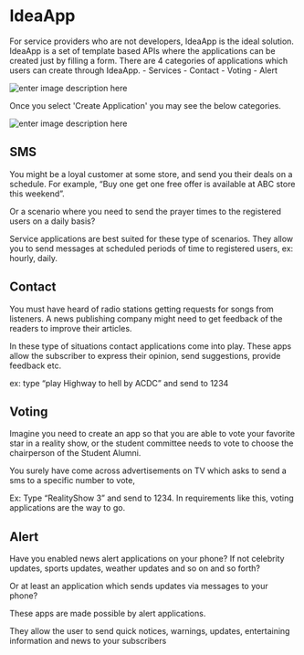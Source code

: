 ﻿# IdeaApp

For service providers who are not developers, IdeaApp is the ideal solution. IdeaApp is a set of template based APIs where the applications can be created just by filling a form. There are 4 categories of applications which users can create through IdeaApp. - Services - Contact - Voting - Alert

![enter image description here](https://lh3.googleusercontent.com/fGHFAqIOw7Lm_VPqRk4UwmPHOndIfIcy9w6PaY8u_qNvgvh6z39ymRT9-WSZt-vLLM0u2B7bkxI)

Once you select 'Create Application' you may see the below categories.

![enter image description here](https://lh3.googleusercontent.com/JeU0rObqXgbMYw_-ePHKFiaAAIjLlM1GGFwp5eSHDVATqReanVI0YGPrGEmqLGJxM3hMpYvRfus)

## SMS

You might be a loyal customer at some store, and send you their deals on a schedule. For example, “Buy one get one free offer is available at ABC store this weekend”.

Or a scenario where you need to send the prayer times to the registered users on a daily basis?

Service applications are best suited for these type of scenarios. They allow you to send messages at scheduled periods of time to registered users, ex: hourly, daily.

## Contact

You must have heard of radio stations getting requests for songs from listeners. A news publishing company might need to get feedback of the readers to improve their articles.

In these type of situations contact applications come into play. These apps allow the subscriber to express their opinion, send suggestions, provide feedback etc.

ex: type “play Highway to hell by ACDC” and send to 1234

## Voting

Imagine you need to create an app so that you are able to vote your favorite star in a reality show, or the student committee needs to vote to choose the chairperson of the Student Alumni.

You surely have come across advertisements on TV which asks to send a sms to a specific number to vote,

Ex: Type “RealityShow 3” and send to 1234. In requirements like this, voting applications are the way to go.

## Alert

Have you enabled news alert applications on your phone? If not celebrity updates, sports updates, weather updates and so on and so forth?

Or at least an application which sends updates via messages to your phone?

These apps are made possible by alert applications.

They allow the user to send quick notices, warnings, updates, entertaining information and news to your subscribers
